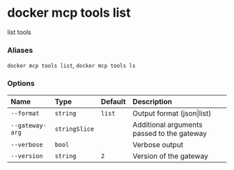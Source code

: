 # docker mcp tools list

<!---MARKER_GEN_START-->
list tools

### Aliases

`docker mcp tools list`, `docker mcp tools ls`

### Options

| Name            | Type          | Default | Description                                |
|:----------------|:--------------|:--------|:-------------------------------------------|
| `--format`      | `string`      | `list`  | Output format (json\|list)                 |
| `--gateway-arg` | `stringSlice` |         | Additional arguments passed to the gateway |
| `--verbose`     | `bool`        |         | Verbose output                             |
| `--version`     | `string`      | `2`     | Version of the gateway                     |


<!---MARKER_GEN_END-->

